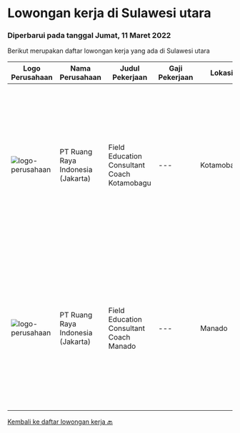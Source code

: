 
  # Lowongan kerja di Sulawesi utara

  ### Diperbarui pada tanggal Jumat, 11 Maret 2022

  Berikut merupakan daftar lowongan kerja yang ada di Sulawesi utara

  |Logo Perusahaan | Nama Perusahaan | Judul Pekerjaan | Gaji Pekerjaan | Lokasi | Deskripsi | Tanggal diunggah | Pranala |
  | -------------- | --------------- | --------------- | --------- | --------- | -------------- | ------- | ----------- |
  |![logo-perusahaan](https://image-service-cdn.seek.com.au/7eee59ea5934120f389dd02961ddcb6b62946481/ee4dce1061f3f616224767ad58cb2fc751b8d2dc)|PT Ruang Raya Indonesia (Jakarta)|Field Education Consultant Coach Kotamobagu|---|Kotamobagu|Ruangguru is a tech-enabled education company that provides a one-stop learning experience for students to have better access to quality content and...|Kamis, 10 Maret 2022|https://www.jobstreet.co.id/id/job/field-education-consultant-coach-kotamobagu-1030728151?token=0~50f17c2c-fe3f-4499-9f73-33da3514fc86&sectionRank=1&jobId=jobstreet-id-job-1030728151|
|![logo-perusahaan](https://image-service-cdn.seek.com.au/7eee59ea5934120f389dd02961ddcb6b62946481/ee4dce1061f3f616224767ad58cb2fc751b8d2dc)|PT Ruang Raya Indonesia (Jakarta)|Field Education Consultant Coach Manado|---|Manado|Ruangguru is a tech-enabled education company that provides a one-stop learning experience for students to have better access to quality content and...|Kamis, 10 Maret 2022|https://www.jobstreet.co.id/id/job/field-education-consultant-coach-manado-1030728085?token=0~50f17c2c-fe3f-4499-9f73-33da3514fc86&sectionRank=2&jobId=jobstreet-id-job-1030728085|


  [Kembali ke daftar lowongan kerja 🔙](../README.md#daftar-lowongan-kerja)
  
